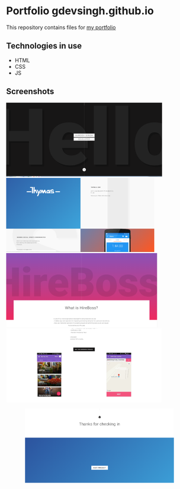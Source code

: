 Portfolio gdevsingh.github.io
===================================

This repository contains files for [my portfolio][1]

[1]: https://gdevsingh.github.io


Technologies in use
--------------------

- HTML
- CSS
- JS

Screenshots
-----------

<img  src="img/screenshots/scrnsht1.PNG" height="200" alt="Screenshot"/> <img src="img/screenshots/scrnsht2.PNG" height="200" alt="Screenshot"/><br>
<img src="img/screenshots/scrnsht3.PNG" height="200" alt="Screenshot"/><img src="img/screenshots/scrnsht4.PNG" height="200" alt="Screenshot"/><br>
<center>
<img src="img/screenshots/scrnsht5.PNG" height="200" alt="Screenshot"/>
</center
